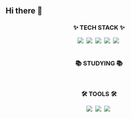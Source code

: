 ## Hi there 👋

<!--
**InuEast/InuEast** is a ✨ _special_ ✨ repository because its `README.md` (this file) appears on your GitHub profile.

Here are some ideas to get you started:

- 🔭 I’m currently working on ...
- 🌱 I’m currently learning ...
- 👯 I’m looking to collaborate on ...
- 🤔 I’m looking for help with ...
- 💬 Ask me about ...
- 📫 How to reach me: ...
- 😄 Pronouns: ...
- ⚡ Fun fact: ...
-->

<!-- 내용 부분 -->
<h3 align="center"> ✨ TECH STACK ✨ </h3>
<div align="center">
  <img src="https://img.shields.io/badge/mysql-4479A1.svg?style=for-the-badge&logo=mysql&logoColor=white" />&nbsp
  <img src="https://img.shields.io/badge/python-3670A0?style=for-the-badge&logo=python&logoColor=ffdd54" />&nbsp
  <img src="https://img.shields.io/badge/pandas-%23150458.svg?style=for-the-badge&logo=pandas&logoColor=white" />&nbsp
  <img src="https://img.shields.io/badge/numpy-%23013243.svg?style=for-the-badge&logo=numpy&logoColor=white" />&nbsp
  <img src="https://img.shields.io/badge/Matplotlib-%23ffffff.svg?style=for-the-badge&logo=Matplotlib&logoColor=black" />&nbsp
</div>

<br>

<h3 align="center"> 📚 STUDYING 📚 </h3>

<br>

<h3 align="center"> 🛠️ TOOLS 🛠️ </h3>
<div align="center">
  <img src="https://img.shields.io/badge/Visual%20Studio%20Code-0078d7.svg?style=for-the-badge&logo=visual-studio-code&logoColor=white)" />&nbsp
  <img src="https://img.shields.io/badge/jupyter-%23FA0F00.svg?style=for-the-badge&logo=jupyter&logoColor=white" />&nbsp
  <img src="https://img.shields.io/badge/Google%20Colab-%23F9A825.svg?style=for-the-badge&logo=googlecolab&logoColor=white" />&nbsp
</div>
